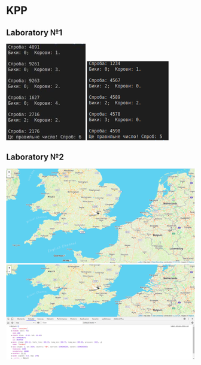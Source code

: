 # KPP
## Laboratory №1
![alt text](Screenshots/1_1.jpg "Bulls and Cows")
![alt text](Screenshots/1_2.png "Bulls and Cows")
## Laboratory №2
![alt text](Screenshots/2_1.png "Browser Application 'Weather'")
![alt text](Screenshots/2_2.png "Browser Application 'Weather'")
